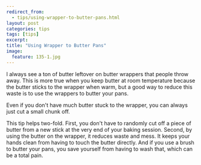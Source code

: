 ```yaml
---
redirect_from: 
  - tips/using-wrapper-to-butter-pans.html
layout: post
categories: tips
tags: [tips]
excerpt: 
title: "Using Wrapper to Butter Pans"
image:
  feature: 135-1.jpg
---
```


I always see a ton of butter leftover on butter wrappers that people throw away.  This is more true when you keep butter at room temperature because the butter sticks to the wrapper when warm, but a good way to reduce this waste is to use the wrappers to butter your pans.

Even if you don't have much butter stuck to the wrapper, you can always just cut a small chunk off.

This tip helps two-fold.  First, you don't have to randomly cut off a piece of butter from a new stick at the very end of your baking session.  Second, by using the butter on the wrapper, it reduces waste and mess.  It keeps your hands clean from having to touch the butter directly. And if you use a brush to butter your pans, you save yourself from having to wash that, which can be a total pain.